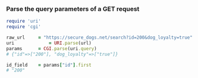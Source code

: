 ### Parse the query parameters of a GET request
```ruby
require 'uri'
require 'cgi'

raw_url		= "https://secure_dogs.net/search?id=200&dog_loyalty=true"
uri				= URI.parse(url)
params		= CGI.parse(uri.query)
# {"id"=>["200"], "dog_loyalty"=>["true"]}

id_field	= params["id"].first
# "200"
```
